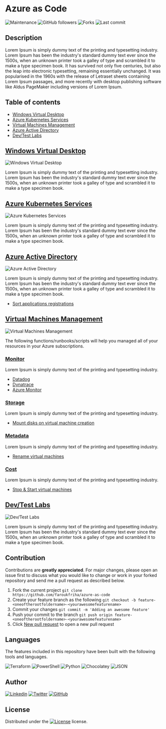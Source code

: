 
# Azure as Code

![Maintenance](https://img.shields.io/maintenance/yes/2020?style=for-the-badge&logo=awesome-lists&logoColor=white)
![GitHub followers](https://img.shields.io/github/followers/faroukfriha?style=for-the-badge&logo=github)
![Forks](https://img.shields.io/github/forks/faroukfriha/azure-as-code?style=for-the-badge&logo=github)
![Last commit](https://img.shields.io/github/last-commit/faroukfriha/azure-as-code?style=for-the-badge&logo=github)

## Description
Lorem Ipsum is simply dummy text of the printing and typesetting industry. Lorem Ipsum has been the industry's standard dummy text ever since the 1500s, when an unknown printer took a galley of type and scrambled it to make a type specimen book. It has survived not only five centuries, but also the leap into electronic typesetting, remaining essentially unchanged. It was popularised in the 1960s with the release of Letraset sheets containing Lorem Ipsum passages, and more recently with desktop publishing software like Aldus PageMaker including versions of Lorem Ipsum.

## Table of contents

- [Windows Virtual Desktop](#windows-virtual-desktop)
- [Azure Kubernetes Services](#azure-kubernetes-services)
- [Virtual Machines Management](#virtual-machines-management)
- [Azure Active Directory](#azure-active-directory)
- [Dev/Test Labs](#dev/test-labs)


## [Windows Virtual Desktop](windows-virtual-desktop/README.md)

![Windows Virtual Desktop](https://img.shields.io/github/workflow/status/faroukfriha/azure-as-code/windows-virtual-desktop/master?logo=github-actions&logoColor=white&style=for-the-badge)

Lorem Ipsum is simply dummy text of the printing and typesetting industry. Lorem Ipsum has been the industry's standard dummy text ever since the 1500s, when an unknown printer took a galley of type and scrambled it to make a type specimen book.

## [Azure Kubernetes Services](azure-kubernetes-services/README.md)

![Azure Kubernetes Services](https://img.shields.io/github/workflow/status/faroukfriha/azure-as-code/azure-kubernetes-services/master?logo=github-actions&logoColor=white&style=for-the-badge)

Lorem Ipsum is simply dummy text of the printing and typesetting industry. Lorem Ipsum has been the industry's standard dummy text ever since the 1500s, when an unknown printer took a galley of type and scrambled it to make a type specimen book.

## [Azure Active Directory](azure-active-directory/README.md)

![Azure Active Directory](https://img.shields.io/github/workflow/status/faroukfriha/azure-as-code/azure-active-directory/master?logo=github-actions&logoColor=white&style=for-the-badge)

Lorem Ipsum is simply dummy text of the printing and typesetting industry. Lorem Ipsum has been the industry's standard dummy text ever since the 1500s, when an unknown printer took a galley of type and scrambled it to make a type specimen book.

- [Sort applications registrations](azure-active-directory/sort-applications-registration/README.md)

## [Virtual Machines Management](virtual-machines-management/README.md)

![Virtual Machines Management](https://img.shields.io/github/workflow/status/faroukfriha/azure-as-code/virtual-machines-management/master?logo=github-actions&logoColor=white&style=for-the-badge)

The following functions/runbooks/scripts will help you managed all of your resources in your Azure subscriptions.

### [Monitor](virtual-machines-management/monitor/README.md)

Lorem Ipsum is simply dummy text of the printing and typesetting industry.

- [Datadog](virtual-machines-management/monitor/datadog/README.md)
- [Dynatrace](virtual-machines-management/monitor/dynatrace/README.md)
- [Azure Monitor](virtual-machines-management/monitor/azure-monitor/README.md)

### [Storage](virtual-machines-management/storage/README.md)

Lorem Ipsum is simply dummy text of the printing and typesetting industry.

- [Mount disks on virtual machine creation](virtual-machines-management/storage/mount-disks-on-virtual-machine-creation/README.md)

### [Metadata](virtual-machines-management/metadata/README.md)

Lorem Ipsum is simply dummy text of the printing and typesetting industry.

- [Rename virtual machines](virtual-machines-management/metadata/rename-virtual-machines/README.md)

### [Cost](virtual-machines-management/cost/README.md)

Lorem Ipsum is simply dummy text of the printing and typesetting industry.

- [Stop & Start virtual machines](virtual-machines-management/stop-start-virtual-machines/README.md)

## [Dev/Test Labs](dev-test-labs/README.md)

![Dev/Test Labs](https://img.shields.io/github/workflow/status/faroukfriha/azure-as-code/dev-test-labs/master?logo=github-actions&logoColor=white&style=for-the-badge)

Lorem Ipsum is simply dummy text of the printing and typesetting industry. Lorem Ipsum has been the industry's standard dummy text ever since the 1500s, when an unknown printer took a galley of type and scrambled it to make a type specimen book.

## Contribution

Contributions are **greatly appreciated**. For major changes, please open an issue first to discuss what you would like to change or work in your forked repository and send me a pull request as described below.

1. Fork the current project
    `git clone https://github.com/faroukfriha/azure-as-code`
2. Create your feature branch as the following
    `git checkout -b feature-<oneoftherootfoldername>-<yourawesomefeaturename>`
3. Commit your changes
    `git commit -m 'Adding an awesome feature'`
4. Push your commit to the branch
    `git push origin feature-<oneoftherootfoldername>-<yourawesomefeaturename>`
5. Click [New pull request](https://github.com/faroukfriha/azure-as-code/compare) to open a new pull request


## Languages

The features included in this repository have been built with the following tools and languages.

![Terraform](https://img.shields.io/badge/terraform-%23623CE4.svg?&style=for-the-badge&logo=terraform&logoColor=white) 
![PowerShell](https://img.shields.io/badge/powershell-%235391FE.svg?&style=for-the-badge&logo=powershell&logoColor=white) 
![Python](https://img.shields.io/badge/python-%233776AB.svg?&style=for-the-badge&logo=python&logoColor=white)
![Chocolatey](https://img.shields.io/badge/chocolatey-%2380B5E3.svg?&style=for-the-badge&logo=chocolatey&logoColor=white)
![JSON](https://img.shields.io/badge/json-%23000000.svg?&style=for-the-badge&logo=json) 

## Author
[![Linkedin](https://img.shields.io/badge/linkedin-%230077B5.svg?&style=for-the-badge&logo=linkedin&logoColor=white)](https://www.linkedin.com/faroukfriha) 
[![Twitter](https://img.shields.io/badge/twitter-%231DA1F2.svg?&style=for-the-badge&logo=twitter&logoColor=white)](https://www.twitter.com/faroukfriha) 
[![GitHub](https://img.shields.io/badge/github-%23181717.svg?&style=for-the-badge&logo=github)](https://www.github.com/faroukfriha)

## License
Distributed under the [![License](https://img.shields.io/badge/MIT-%233DA639.svg?&style=for-the-badge&logoColor=white&logo=open-source-initiative&color=black)](https://opensource.org/licenses/MIT) license.